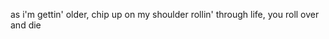 <p>
  as i'm gettin' older, chip up on my shoulder
  rollin' through life, you roll over and die
</p>
